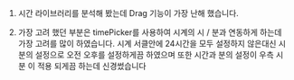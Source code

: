 1. 시간 라이브러리를 분석해 봤는데 Drag 기능이 가장 난해 했습니다.

2. 가장 고려 했던 부분은 timePicker를 사용하여 시계의 시 / 분과 연동하게 하는데
   가장 고려를 많이 하였습니다.
   시계 서클안에 24시간을 모두 설정하지 않은대신 시분의 설정으로 
   오전 오후를 설정하게끔 하였으며 또한 
   시간과 분의 설정이 우측 시분 이 적용 되게끔 하는데 신경썼습니다
